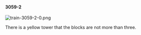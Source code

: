 #### 3059-2
![train-3059-2-0.png](https://github.com/lil-lab/nlvr/raw/master/nlvr/train/images/37/train-3059-2-0.png "train-3059-2-0.png")

There is a yellow tower that the blocks are not more than three.